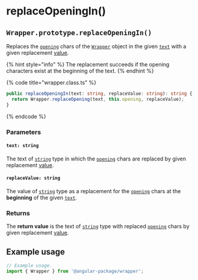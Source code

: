 # replaceOpeningIn()

## `Wrapper.prototype.replaceOpeningIn()`

Replaces the [`opening`](../../../wrap/accessors/#wrap.prototype.opening) chars of the [`Wrapper`](../../description.md) object in the given [`text`](replaceopeningin.md#text-string) with a given replacement [value](replaceopeningin.md#replacevalue-string).

{% hint style="info" %}
The replacement succeeds if the opening characters exist at the beginning of the text.
{% endhint %}

{% code title="wrapper.class.ts" %}
```typescript
public replaceOpeningIn(text: string, replaceValue: string): string {
  return Wrapper.replaceOpening(text, this.opening, replaceValue);
}
```
{% endcode %}

### Parameters

#### `text: string`

The text of [`string`](https://developer.mozilla.org/en-US/docs/Web/JavaScript/Reference/Global\_Objects/String) type in which the [`opening`](../../../wrap/accessors/#wrap.prototype.opening) chars are replaced by given replacement [value](replaceopeningin.md#replacevalue-string).

#### `replaceValue: string`

The value of [`string`](https://developer.mozilla.org/en-US/docs/Web/JavaScript/Reference/Global\_Objects/String) type as a replacement for the [`opening`](../../../wrap/accessors/#wrap.prototype.opening) chars at the **beginning** of the given [`text`](replaceopeningin.md#text-string).

### Returns

The **return value** is the text of [`string`](https://developer.mozilla.org/en-US/docs/Web/JavaScript/Reference/Global\_Objects/String) type with replaced [`opening`](../../../wrap/accessors/#wrap.prototype.opening) chars by given replacement [value](replaceopeningin.md#replacevalue-string).

## Example usage

```typescript
// Example usage.
import { Wrapper } from '@angular-package/wrapper';


```
